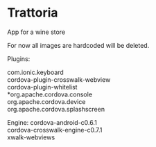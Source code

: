 # Trattoria
App for a wine store

For now all images are hardcoded will be deleted.

Plugins:

com.ionic.keyboard<br>
cordova-plugin-crosswalk-webview<br>
cordova-plugin-whitelist<br>
*org.apache.cordova.console<br>
org.apache.cordova.device<br>
org.apache.cordova.splashscreen<br>

Engine:
cordova-android-c0.6.1<br>
cordova-crosswalk-engine-c0.7.1<br>
xwalk-webviews<br>
